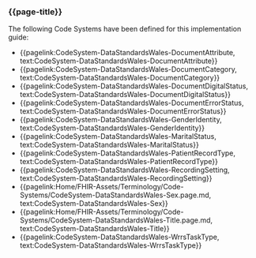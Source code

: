 ### {{page-title}}

The following Code Systems have been defined for this implementation guide:
* {{pagelink:CodeSystem-DataStandardsWales-DocumentAttribute, text:CodeSystem-DataStandardsWales-DocumentAttribute}}
* {{pagelink:CodeSystem-DataStandardsWales-DocumentCategory, text:CodeSystem-DataStandardsWales-DocumentCategory}}
* {{pagelink:CodeSystem-DataStandardsWales-DocumentDigitalStatus, text:CodeSystem-DataStandardsWales-DocumentDigitalStatus}}
* {{pagelink:CodeSystem-DataStandardsWales-DocumentErrorStatus, text:CodeSystem-DataStandardsWales-DocumentErrorStatus}}
* {{pagelink:CodeSystem-DataStandardsWales-GenderIdentity, text:CodeSystem-DataStandardsWales-GenderIdentity}}
* {{pagelink:CodeSystem-DataStandardsWales-MaritalStatus, text:CodeSystem-DataStandardsWales-MaritalStatus}}
* {{pagelink:CodeSystem-DataStandardsWales-PatientRecordType, text:CodeSystem-DataStandardsWales-PatientRecordType}}
* {{pagelink:CodeSystem-DataStandardsWales-RecordingSetting, text:CodeSystem-DataStandardsWales-RecordingSetting}}
* {{pagelink:Home/FHIR-Assets/Terminology/Code-Systems/CodeSystem-DataStandardsWales-Sex.page.md, text:CodeSystem-DataStandardsWales-Sex}}
* {{pagelink:Home/FHIR-Assets/Terminology/Code-Systems/CodeSystem-DataStandardsWales-Title.page.md, text:CodeSystem-DataStandardsWales-Title}}
* {{pagelink:CodeSystem-DataStandardsWales-WrrsTaskType, text:CodeSystem-DataStandardsWales-WrrsTaskType}}